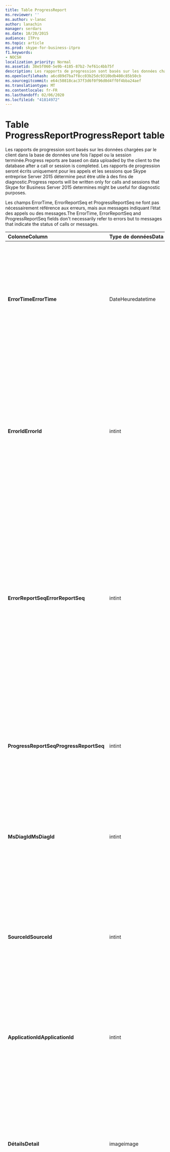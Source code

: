 ```yaml
---
title: Table ProgressReport
ms.reviewer: ''
ms.author: v-lanac
author: lanachin
manager: serdars
ms.date: 10/20/2015
audience: ITPro
ms.topic: article
ms.prod: skype-for-business-itpro
f1.keywords:
- NOCSH
localization_priority: Normal
ms.assetid: 38e5f060-5e9b-4185-87b2-7ef61c4bb75f
description: Les rapports de progression sont basés sur les données chargées par le client dans la base de données une fois l’appel ou la session terminée. Les rapports de progression seront écrits uniquement pour les appels et les sessions que Skype entreprise Server 2015 détermine peut être utile à des fins de diagnostic.
ms.openlocfilehash: a6cd89d7ba7f8cc03b25dc9310bdb408c85b50cb
ms.sourcegitcommit: e64c50818cac37f3d6f0f96d0d4ff0f4bba24aef
ms.translationtype: MT
ms.contentlocale: fr-FR
ms.lasthandoff: 02/06/2020
ms.locfileid: "41814972"
---
```

# <a name="progressreport-table"></a><span data-ttu-id="29d36-104">Table ProgressReport</span><span class="sxs-lookup"><span data-stu-id="29d36-104">ProgressReport table</span></span>
 
<span data-ttu-id="29d36-105">Les rapports de progression sont basés sur les données chargées par le client dans la base de données une fois l’appel ou la session terminée.</span><span class="sxs-lookup"><span data-stu-id="29d36-105">Progress reports are based on data uploaded by the client to the database after a call or session is completed.</span></span> <span data-ttu-id="29d36-106">Les rapports de progression seront écrits uniquement pour les appels et les sessions que Skype entreprise Server 2015 détermine peut être utile à des fins de diagnostic.</span><span class="sxs-lookup"><span data-stu-id="29d36-106">Progress reports will be written only for calls and sessions that Skype for Business Server 2015 determines might be useful for diagnostic purposes.</span></span>
  
<span data-ttu-id="29d36-107">Les champs ErrorTime, ErrorReportSeq et ProgressReportSeq ne font pas nécessairement référence aux erreurs, mais aux messages indiquant l’état des appels ou des messages.</span><span class="sxs-lookup"><span data-stu-id="29d36-107">The ErrorTime, ErrorReportSeq and ProgressReportSeq fields don't necessarily refer to errors but to messages that indicate the status of calls or messages.</span></span>
  
|<span data-ttu-id="29d36-108">**Colonne**</span><span class="sxs-lookup"><span data-stu-id="29d36-108">**Column**</span></span>|<span data-ttu-id="29d36-109">**Type de données**</span><span class="sxs-lookup"><span data-stu-id="29d36-109">**Data Type**</span></span>|<span data-ttu-id="29d36-110">**Clé/Index**</span><span class="sxs-lookup"><span data-stu-id="29d36-110">**Key/Index**</span></span>|<span data-ttu-id="29d36-111">**Détails**</span><span class="sxs-lookup"><span data-stu-id="29d36-111">**Details**</span></span>|
|:-----|:-----|:-----|:-----|
|<span data-ttu-id="29d36-112">**ErrorTime**</span><span class="sxs-lookup"><span data-stu-id="29d36-112">**ErrorTime**</span></span> <br/> |<span data-ttu-id="29d36-113">DateHeure</span><span class="sxs-lookup"><span data-stu-id="29d36-113">datetime</span></span>  <br/> |<span data-ttu-id="29d36-114">Etranger principal</span><span class="sxs-lookup"><span data-stu-id="29d36-114">Primary, Foreign</span></span>  <br/> |<span data-ttu-id="29d36-115">Date et heure du rapport d’erreur de progression contenant ce rapport de progression.</span><span class="sxs-lookup"><span data-stu-id="29d36-115">Date and time of the progress error report that contains this progress report.</span></span> <span data-ttu-id="29d36-116">Pour plus d’informations, reportez-vous [à la table errorreport dans Skype entreprise Server 2015](errorreport.md) .</span><span class="sxs-lookup"><span data-stu-id="29d36-116">See the [ErrorReport table in Skype for Business Server 2015](errorreport.md) for more information.</span></span> <br/> |
|<span data-ttu-id="29d36-117">**ErrorId**</span><span class="sxs-lookup"><span data-stu-id="29d36-117">**ErrorId**</span></span> <br/> |<span data-ttu-id="29d36-118">int</span><span class="sxs-lookup"><span data-stu-id="29d36-118">int</span></span>  <br/> |<span data-ttu-id="29d36-119">Etranger principal</span><span class="sxs-lookup"><span data-stu-id="29d36-119">Primary, Foreign</span></span>  <br/> |<span data-ttu-id="29d36-120">Numéro d’identification utilisé conjointement avec ErrorTime, ProgressReportSeq pour identifier de façon unique un rapport de progression.</span><span class="sxs-lookup"><span data-stu-id="29d36-120">ID number used in conjunction with ErrorTime, ProgressReportSeq to uniquely identify a progress report.</span></span> <span data-ttu-id="29d36-121">Pour plus d’informations, reportez-vous [à la table errorreport dans Skype entreprise Server 2015](errorreport.md) .</span><span class="sxs-lookup"><span data-stu-id="29d36-121">See the [ErrorReport table in Skype for Business Server 2015](errorreport.md) for more information.</span></span> <br/> |
|<span data-ttu-id="29d36-122">**ErrorReportSeq**</span><span class="sxs-lookup"><span data-stu-id="29d36-122">**ErrorReportSeq**</span></span> <br/> |<span data-ttu-id="29d36-123">int</span><span class="sxs-lookup"><span data-stu-id="29d36-123">int</span></span>  <br/> |<span data-ttu-id="29d36-124">Etranger principal</span><span class="sxs-lookup"><span data-stu-id="29d36-124">Primary, Foreign</span></span>  <br/> |<span data-ttu-id="29d36-125">Numéro identifiant le rapport d’erreur.</span><span class="sxs-lookup"><span data-stu-id="29d36-125">ID number that identifies the error report.</span></span> <span data-ttu-id="29d36-126">ErrorReporSeq est utilisé en conjonction avec ErrorTime pour identifier de manière unique un rapport d’erreur.</span><span class="sxs-lookup"><span data-stu-id="29d36-126">ErrorReporSeq is used in conjunction with ErrorTime to uniquely identify an error report.</span></span> <span data-ttu-id="29d36-127">Pour plus d’informations, reportez-vous [à la table errorreport dans Skype entreprise Server 2015](errorreport.md) .</span><span class="sxs-lookup"><span data-stu-id="29d36-127">See the [ErrorReport table in Skype for Business Server 2015](errorreport.md) for more information</span></span> <br/> <span data-ttu-id="29d36-128">Ce champ a été présenté dans Microsoft Lync Server 2013.</span><span class="sxs-lookup"><span data-stu-id="29d36-128">This field was introduced in Microsoft Lync Server 2013.</span></span>  <br/> |
|<span data-ttu-id="29d36-129">**ProgressReportSeq**</span><span class="sxs-lookup"><span data-stu-id="29d36-129">**ProgressReportSeq**</span></span> <br/> |<span data-ttu-id="29d36-130">int</span><span class="sxs-lookup"><span data-stu-id="29d36-130">int</span></span>  <br/> |<span data-ttu-id="29d36-131">Principal</span><span class="sxs-lookup"><span data-stu-id="29d36-131">Primary</span></span>  <br/> |<span data-ttu-id="29d36-132">Numéro d’identification pour identifier le rapport de progression.</span><span class="sxs-lookup"><span data-stu-id="29d36-132">ID number to identify the progress report.</span></span> <span data-ttu-id="29d36-133">Utilisé conjointement avec ErrorTime et ErrorReportSeq pour identifier de manière unique un rapport de progression.</span><span class="sxs-lookup"><span data-stu-id="29d36-133">Used in conjunction with ErrorTime and ErrorReportSeq to uniquely identify a progress report.</span></span>  <br/> |
|<span data-ttu-id="29d36-134">**MsDiagId**</span><span class="sxs-lookup"><span data-stu-id="29d36-134">**MsDiagId**</span></span> <br/> |<span data-ttu-id="29d36-135">int</span><span class="sxs-lookup"><span data-stu-id="29d36-135">int</span></span>  <br/> ||<span data-ttu-id="29d36-136">ID de diagnostic du rapport de progression.</span><span class="sxs-lookup"><span data-stu-id="29d36-136">Diagnostic ID of the progress report.</span></span>  <br/> <span data-ttu-id="29d36-137">Ce champ a été présenté dans Microsoft Lync Server 2013.</span><span class="sxs-lookup"><span data-stu-id="29d36-137">This field was introduced in Microsoft Lync Server 2013.</span></span>  <br/> |
|<span data-ttu-id="29d36-138">**SourceId**</span><span class="sxs-lookup"><span data-stu-id="29d36-138">**SourceId**</span></span> <br/> |<span data-ttu-id="29d36-139">int</span><span class="sxs-lookup"><span data-stu-id="29d36-139">int</span></span>  <br/> |<span data-ttu-id="29d36-140">Externes</span><span class="sxs-lookup"><span data-stu-id="29d36-140">Foreign</span></span>  <br/> |<span data-ttu-id="29d36-141">Serveur ayant envoyé le rapport d’erreur (si le rapport a été envoyé à partir d’un composant serveur).</span><span class="sxs-lookup"><span data-stu-id="29d36-141">Server that sent the error report (if the report was sent from a server component).</span></span> <span data-ttu-id="29d36-142">Pour plus d’informations, voir la [table serveurs](servers.md) . Ce champ a été présenté dans Microsoft Lync Server 2013.</span><span class="sxs-lookup"><span data-stu-id="29d36-142">See the [Servers table](servers.md) for more information.This field was introduced in Microsoft Lync Server 2013.</span></span> <br/> |
|<span data-ttu-id="29d36-143">**ApplicationId**</span><span class="sxs-lookup"><span data-stu-id="29d36-143">**ApplicationId**</span></span> <br/> |<span data-ttu-id="29d36-144">int</span><span class="sxs-lookup"><span data-stu-id="29d36-144">int</span></span>  <br/> ||<span data-ttu-id="29d36-145">Le processus serveur Lync dont le rapport est sujet.</span><span class="sxs-lookup"><span data-stu-id="29d36-145">The Lync Server process that the report is about.</span></span> <span data-ttu-id="29d36-146">Pour plus d’informations, consultez le tableau de l’application.</span><span class="sxs-lookup"><span data-stu-id="29d36-146">See the Application Table for more information.</span></span>  <br/> |
|<span data-ttu-id="29d36-147">**Détails**</span><span class="sxs-lookup"><span data-stu-id="29d36-147">**Detail**</span></span> <br/> |<span data-ttu-id="29d36-148">image</span><span class="sxs-lookup"><span data-stu-id="29d36-148">image</span></span>  <br/> ||<span data-ttu-id="29d36-149">Détails du rapport de progression, enregistrés au format binaire pour économiser de l’espace. Il est possible de convertir les données au format texte à l’aide de la syntaxe suivante :</span><span class="sxs-lookup"><span data-stu-id="29d36-149">Progress report details, stored in binary format to save space.This data can be converted to text format using this syntax:</span></span>  <br/> <span data-ttu-id="29d36-150">Cast (de type « detail ») As varchar (max))</span><span class="sxs-lookup"><span data-stu-id="29d36-150">cast(cast(Detail as varbinary(max)) as varchar(max))</span></span>  <br/> |
|<span data-ttu-id="29d36-151">**TelemetryId**</span><span class="sxs-lookup"><span data-stu-id="29d36-151">**TelemetryId**</span></span> <br/> |<span data-ttu-id="29d36-152">Identificateur</span><span class="sxs-lookup"><span data-stu-id="29d36-152">uniqueIdentifier</span></span>  <br/> ||<span data-ttu-id="29d36-153">Identificateur unique qui met en corrélation les informations de connexion aux différents composants impliqués dans une conférence.</span><span class="sxs-lookup"><span data-stu-id="29d36-153">Unique identifier that correlates join time information for the different components involved in a conference.</span></span>  <br/> <span data-ttu-id="29d36-154">Ce champ a été présenté dans Microsoft Lync Server 2013.</span><span class="sxs-lookup"><span data-stu-id="29d36-154">This field was introduced in Microsoft Lync Server 2013.</span></span>  <br/> |
|<span data-ttu-id="29d36-155">**SessionSetupTime**</span><span class="sxs-lookup"><span data-stu-id="29d36-155">**SessionSetupTime**</span></span> <br/> |<span data-ttu-id="29d36-156">int</span><span class="sxs-lookup"><span data-stu-id="29d36-156">int</span></span>  <br/> ||<span data-ttu-id="29d36-157">Durée (en millisecondes) d’un composant spécifique pour participer à une conférence.</span><span class="sxs-lookup"><span data-stu-id="29d36-157">Time (in milliseconds) for a specific component to join a conference.</span></span>  <br/> <span data-ttu-id="29d36-158">Ce champ a été présenté dans Microsoft Lync Server 2013.</span><span class="sxs-lookup"><span data-stu-id="29d36-158">This field was introduced in Microsoft Lync Server 2013.</span></span>  <br/> |
   


